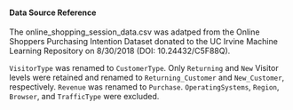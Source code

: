 #### Data Source Reference
The online_shopping_session_data.csv was adatped from the Online Shoppers Purchasing Intention Dataset donated to the UC Irvine Machine Learning Repository on 8/30/2018 (DOI: 10.24432/C5F88Q).

`VisitorType` was renamed to `CustomerType`. Only `Returning` and `New` Visitor levels were retained and renamed to `Returning_Customer` and `New_Customer`, respectively. `Revenue` was renamed to `Purchase`. `OperatingSystems`, `Region`, `Browser`, and `TrafficType` were excluded. 


